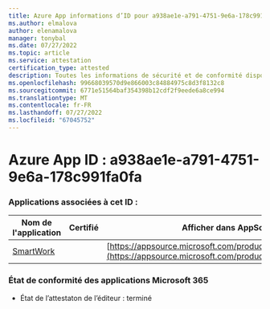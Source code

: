 ```yaml
---
title: Azure App informations d’ID pour a938ae1e-a791-4751-9e6a-178c991fa0fa
ms.author: elmalova
author: elenamalova
manager: tonybal
ms.date: 07/27/2022
ms.topic: article
ms.service: attestation
certification_type: attested
description: Toutes les informations de sécurité et de conformité disponibles pour a938ae1e-a791-4751-9e6a-178c991fa0fa.
ms.openlocfilehash: 99668039570d9e866003c84884975c8d3f8132c8
ms.sourcegitcommit: 6771e51564baf354398b12cdf2f9eede6a8ce994
ms.translationtype: MT
ms.contentlocale: fr-FR
ms.lasthandoff: 07/27/2022
ms.locfileid: "67045752"
---
```

# <a name="azure-app-id-a938ae1e-a791-4751-9e6a-178c991fa0fa"></a>Azure App ID : a938ae1e-a791-4751-9e6a-178c991fa0fa


### <a name="apps-associated-with-this-id"></a>Applications associées à cet ID :
| **Nom de l'application** | **Certifié** | **Afficher dans AppSource** |
|--------------|---------------|-----------------------|
| [SmartWork](../forward/WA200001149.md) |  | [https://appsource.microsoft.com/product/office/WA200001149](https://appsource.microsoft.com/product/office/WA200001149) |

### <a name="microsoft-365-app-compliance-status"></a>État de conformité des applications Microsoft 365
- État de l’attestaton de l’éditeur : terminé
